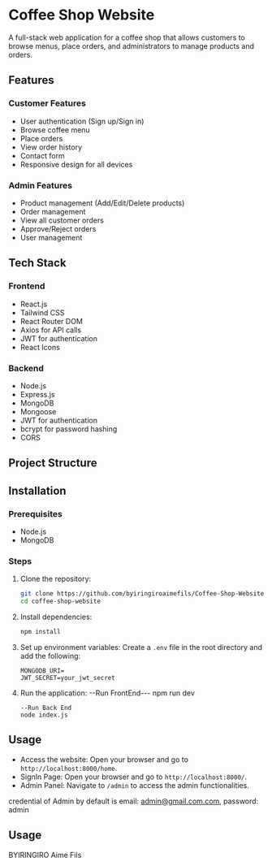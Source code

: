 # Coffee Shop Website

A full-stack web application for a coffee shop that allows customers to browse menus, place orders, and administrators to manage products and orders.

## Features

### Customer Features
- User authentication (Sign up/Sign in)
- Browse coffee menu
- Place orders
- View order history
- Contact form
- Responsive design for all devices

### Admin Features
- Product management (Add/Edit/Delete products)
- Order management
- View all customer orders
- Approve/Reject orders
- User management

## Tech Stack

### Frontend
- React.js
- Tailwind CSS
- React Router DOM
- Axios for API calls
- JWT for authentication
- React Icons

### Backend
- Node.js
- Express.js
- MongoDB
- Mongoose
- JWT for authentication
- bcrypt for password hashing
- CORS

## Project Structure

## Installation

### Prerequisites
- Node.js
- MongoDB

### Steps
1. Clone the repository:
    ```sh
    git clone https://github.com/byiringiroaimefils/Coffee-Shop-Website
    cd coffee-shop-website
    ```

2. Install dependencies:
    ```sh
    npm install
    ```

3. Set up environment variables:
    Create a `.env` file in the root directory and add the following:
    ```env
    MONGODB_URI=
    JWT_SECRET=your_jwt_secret
    ```

4. Run the application:
    --Run FrontEnd---
    npm run dev
    ```
    --Run Back End
    node index.js

## Usage
- Access the website: Open your browser and go to `http://localhost:8000/home`.
- SignIn Page: Open your browser and go to `http://localhost:8000/`.
- Admin Panel: Navigate to `/admin` to access the admin functionalities.

credential of Admin by default is 
email: admin@gmail.com.com,
password: admin

## Usage
BYIRINGIRO Aime Fils



